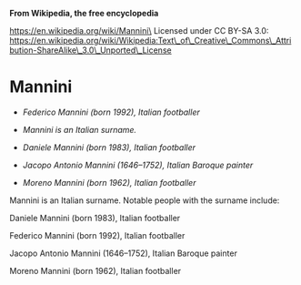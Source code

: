 **From Wikipedia, the free encyclopedia**

https://en.wikipedia.org/wiki/Mannini\
Licensed under CC BY-SA 3.0:\
https://en.wikipedia.org/wiki/Wikipedia:Text\_of\_Creative\_Commons\_Attribution-ShareAlike\_3.0\_Unported\_License

Mannini
=======

-   *Federico Mannini (born 1992), Italian footballer*

-   *Mannini is an Italian surname.*

-   *Daniele Mannini (born 1983), Italian footballer*

-   *Jacopo Antonio Mannini (1646–1752), Italian Baroque painter*

-   *Moreno Mannini (born 1962), Italian footballer*

Mannini is an Italian surname. Notable people with the surname include:

Daniele Mannini (born 1983), Italian footballer

Federico Mannini (born 1992), Italian footballer

Jacopo Antonio Mannini (1646–1752), Italian Baroque painter

Moreno Mannini (born 1962), Italian footballer
